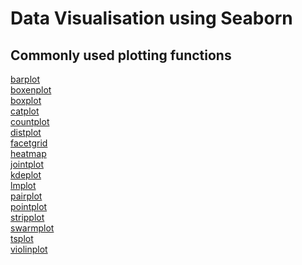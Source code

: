 <h1>Data Visualisation using Seaborn</h1>

<h2>Commonly used plotting functions</h2>
<a href="https://github.com/hithesh111/Hith100/blob/master/Data%20Visualization/pointplot_barplot_countplot.ipynb">barplot</a><br>
<a href="https://github.com/hithesh111/Hith100/blob/master/Data%20Visualization/tsplot_boxenplot_facetgrid.ipynb">boxenplot</a><br>
<a href="https://github.com/hithesh111/Hith100/blob/master/Data%20Visualization/boxplot_jointplot.ipynb">boxplot</a><br>
<a href="https://github.com/hithesh111/Hith100/blob/master/Data%20Visualization/catplot_heatmap.ipynb">catplot</a><br>
<a href="https://github.com/hithesh111/Hith100/blob/master/Data%20Visualization/pointplot_barplot_countplot.ipynb">countplot</a><br>
<a href="https://github.com/hithesh111/Hith100/blob/master/Data%20Visualization/DistPlot.ipynb">distplot</a><br>
<a href="https://github.com/hithesh111/Hith100/blob/master/Data%20Visualization/tsplot_boxenplot_facetgrid.ipynb">facetgrid</a><br>
<a href="https://github.com/hithesh111/Hith100/blob/master/Data%20Visualization/catplot_heatmap.ipynb">heatmap</a><br>
<a href="https://github.com/hithesh111/Hith100/blob/master/Data%20Visualization/boxplot_jointplot.ipynb">jointplot</a><br>
<a href="https://github.com/hithesh111/Hith100/blob/master/Data%20Visualization/kdeplot.ipynb">kdeplot</a><br>
<a href="https://github.com/hithesh111/Hith100/blob/master/Data%20Visualization/lmplot.ipynb">lmplot</a><br>
<a href="https://github.com/hithesh111/Hith100/blob/master/Data%20Visualization/pairplot.ipynb">pairplot</a><br>
<a href="https://github.com/hithesh111/Hith100/blob/master/Data%20Visualization/pointplot_barplot_countplot.ipynb">pointplot</a><br>
<a href="https://github.com/hithesh111/Hith100/blob/master/Data%20Visualization/stripplot_swarmplot.ipynb">stripplot</a><br>
<a href="https://github.com/hithesh111/Hith100/blob/master/Data%20Visualization/stripplot_swarmplot.ipynb">swarmplot</a><br>
<a href="https://github.com/hithesh111/Hith100/blob/master/Data%20Visualization/tsplot_boxenplot_facetgrid.ipynb">tsplot</a><br>
<a href="https://github.com/hithesh111/Hith100/blob/master/Data%20Visualization/violinplot.ipynb">violinplot</a><br>
